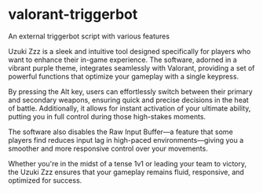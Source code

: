 # valorant-triggerbot
An external triggerbot script with various features


Uzuki Zzz is a sleek and intuitive tool designed specifically for players who want to enhance their in-game experience. The software, adorned in a vibrant purple theme, integrates seamlessly with Valorant, providing a set of powerful functions that optimize your gameplay with a single keypress.

By pressing the Alt key, users can effortlessly switch between their primary and secondary weapons, ensuring quick and precise decisions in the heat of battle. Additionally, it allows for instant activation of your ultimate ability, putting you in full control during those high-stakes moments.

The software also disables the Raw Input Buffer—a feature that some players find reduces input lag in high-paced environments—giving you a smoother and more responsive control over your movements.

Whether you're in the midst of a tense 1v1 or leading your team to victory, the Uzuki Zzz ensures that your gameplay remains fluid, responsive, and optimized for success.
